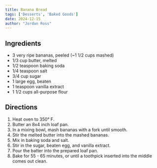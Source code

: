 ```yaml
---
title: Banana Bread
tags: ['Desserts', 'Baked Goods']
date: 2024-12-15
author: "Jordan Ross"
---
```


## Ingredients

- 3 very ripe bananas, peeled (~1 1/2 cups mashed)
- 1/3 cup butter, melted
- 1/2 teaspoon baking soda
- 1/4 teaspoon salt
- 3/4 cup sugar
- 1 large egg, beaten
- 1 teaspoon vanilla extract
- 1 1/2 cups all-purpose flour


## Directions

1.	Heat oven to 350&deg; F.
2.	Butter an 8x4 inch loaf pan.
3.	In a mixing bowl, mash bananas with a fork until smooth.
4.	Stir the melted butter into the mashed bananas.
5.	Mix in baking soda and salt.
6.	Stir in the sugar, beaten egg, and vanilla extract.
7.	Pour the batter into the prepared loaf pan.
8.	Bake for 55 - 65 minutes, or until a toothpick inserted into the middle comes out clean.